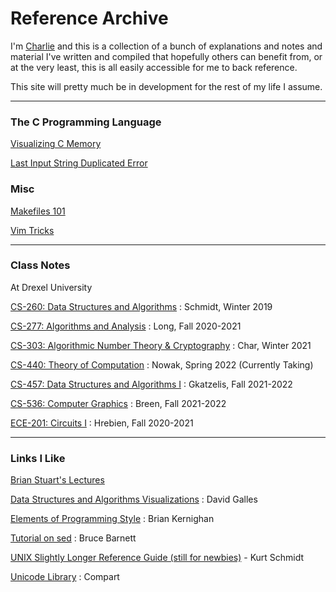 # Reference Archive

I'm [Charlie](https://charlierose.dev) and
this is a collection of a bunch of explanations and notes and material I've
written and compiled that hopefully others can benefit from, or at the very
least, this is all easily accessible for me to back reference.

This site will pretty much be in development for the rest of my life I
assume.

---

### The C Programming Language

[Visualizing C Memory](visualizingc.html)

[Last Input String Duplicated Error](stringpointererr.html)


### Misc

[Makefiles 101](make.html)

[Vim Tricks](vimtricks.html)

---

### Class Notes

At Drexel University

[CS-260: Data Structures and Algorithms](cs260.pdf) : Schmidt, Winter 2019

[CS-277: Algorithms and Analysis](cs277.pdf) : Long, Fall 2020-2021

[CS-303: Algorithmic Number Theory & Cryptography](cs303.pdf) : Char, Winter 2021

[CS-440: Theory of Computation](cs440.pdf) : Nowak, Spring 2022 (Currently Taking)

[CS-457: Data Structures and Algorithms I](cs457.pdf) : Gkatzelis, Fall 2021-2022

[CS-536: Computer Graphics](cs536.pdf) : Breen, Fall 2021-2022

[ECE-201: Circuits I](ece201.pdf) : Hrebien, Fall 2020-2021

---

### Links I Like


[Brian Stuart's Lectures](https://www.cs.drexel.edu/~bls96/corona)

[Data Structures and Algorithms Visualizations](https://www.cs.usfca.edu/~galles/visualization/Algorithms.html) : David Galles

[Elements of Programming Style](https://youtu.be/8SUkrR7ZfTA) : Brian Kernighan

[Tutorial on sed](https://www.grymoire.com/Unix/Sed.html) : Bruce Barnett

[UNIX Slightly Longer Reference Guide (still for newbies)](https://www.cs.drexel.edu/~kschmidt/Ref/unix_reference.html) - Kurt Schmidt

[Unicode Library](https://www.compart.com/en/unicode/) : Compart


